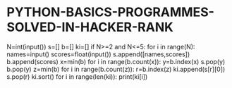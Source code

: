 # PYTHON-BASICS-PROGRAMMES-SOLVED-IN-HACKER-RANK
N=int(input())
s=[]
b=[]
ki=[]
if N>=2 and N<=5:
    for i in range(N):
        names=input()
        scores=float(input())
        s.append([names,scores])
        b.append(scores)
x=min(b)
for i in range(b.count(x)):
    y=b.index(x)
    s.pop(y)
    b.pop(y)
z=min(b)
for i in range(b.count(z)):
    r=b.index(z)
    ki.append(s[r][0])
    s.pop(r)
ki.sort()
for i in range(len(ki)):
    print(ki[i])
